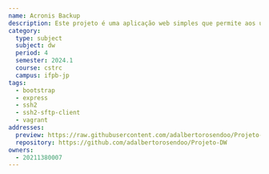 ```yaml
---
name: Acronis Backup
description: Este projeto é uma aplicação web simples que permite aos usuários cadastrar hosts com suas informações básicas e, posteriormente, realizar backups desses hosts.
category:
  type: subject
  subject: dw
  period: 4
  semester: 2024.1
  course: cstrc
  campus: ifpb-jp
tags:
  - bootstrap
  - express
  - ssh2
  - ssh2-sftp-client
  - vagrant
addresses:
  preview: https://raw.githubusercontent.com/adalbertorosendoo/Projeto-DW/main/preview.png
  repository: https://github.com/adalbertorosendoo/Projeto-DW
owners:
  - 20211380007
---
```


